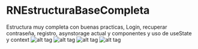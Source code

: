 # RNEstructuraBaseCompleta
Estructura muy completa con buenas practicas, Login, recuperar contraseña, registro, asynstorage actual y componentes y uso de useState y context
![alt tag](https://github.com/inteligenciafutura/RNEstructuraBaseCompleta/blob/master/assets/Screenshot/screenshot1.PNG)
![alt tag](https://github.com/inteligenciafutura/RNEstructuraBaseCompleta/blob/master/assets/Screenshot/screenshot2.PNG)
![alt tag](https://github.com/inteligenciafutura/RNEstructuraBaseCompleta/blob/master/assets/Screenshot/screenshot3.PNG)
![alt tag](https://github.com/inteligenciafutura/RNEstructuraBaseCompleta/blob/master/assets/Screenshot/screenshot4.PNG)

